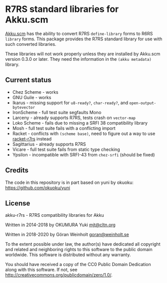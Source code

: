 # R7RS standard libraries for Akku.scm

[Akku.scm](https://akkuscm.org/) has the ability to convert R7RS
`define-library` forms to R6RS `library` forms. This package provides
the R7RS standard library for use with such converted libraries.

These libraries will not work properly unless they are installed by
Akku.scm version 0.3.0 or later. They need the information in the
`(akku metadata)` library.

## Current status

* Chez Scheme - works
* GNU Guile - works
* Ikarus - missing support for `u8-ready?`, `char-ready?`, and
  `open-output-bytevector`
* IronScheme - full test suite segfaults Mono
* Larceny - already supports R7RS, tests crash on `vector-map`
* Loko Scheme - fails due to missing a SRFI 38 compatibility library
* Mosh - full test suite fails with a conflicting import
* Racket - conflicts with `(scheme base)`, need to figure out a way to
  use [racket-r7rs](https://github.com/lexi-lambda/racket-r7rs) instead
* Sagittarius - already supports R7RS
* Vicare - full test suite fails from static type checking
* Ypsilon - incompatible with SRFI-43 from `chez-srfi` (should be fixed)

## Credits

The code in this repository is in part based on yuni by okuoku:
https://github.com/okuoku/yuni

## License

akku-r7rs - R7RS compatibility libraries for Akku

Written in 2014-2018 by OKUMURA Yuki <mjt@cltn.org>

Written in 2018-2020 by Göran Weinholt <goran@weinholt.se>

To the extent possible under law, the author(s) have dedicated all
copyright and related and neighboring rights to this software to
the public domain worldwide. This software is distributed without
any warranty.

You should have received a copy of the CC0 Public Domain Dedication
along with this software. If not, see
<http://creativecommons.org/publicdomain/zero/1.0/>.
